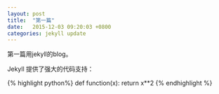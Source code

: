 ```yaml
---
layout: post
title:  "第一篇"  
date:   2015-12-03 09:20:03 +0800
categories: jekyll update
---
```

第一篇用jekyll的blog。

Jekyll 提供了强大的代码支持：

{% highlight python%}
def function(x):
    return x**2
{% endhighlight %}

